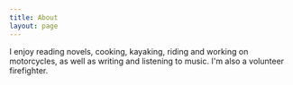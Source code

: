 ```yaml
---
title: About
layout: page
---
```



I enjoy reading novels, cooking, kayaking, riding and working on motorcycles, as well as writing and listening to music. I'm also a volunteer firefighter.


